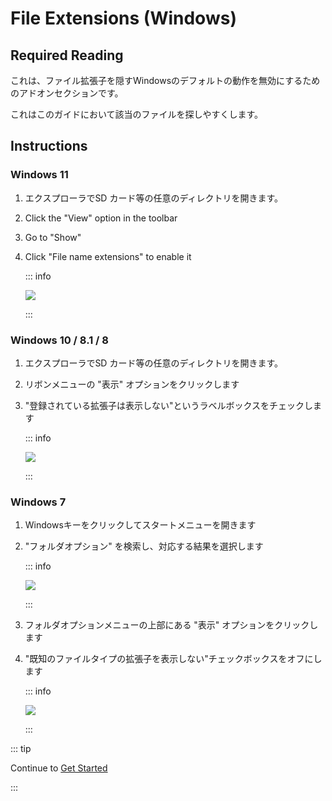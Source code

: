# File Extensions (Windows)

## Required Reading

これは、ファイル拡張子を隠すWindowsのデフォルトの動作を無効にするためのアドオンセクションです。

これはこのガイドにおいて該当のファイルを探しやすくします。

## Instructions

### Windows 11

1. エクスプローラでSD カード等の任意のディレクトリを開きます。
2. Click the "View" option in the toolbar
3. Go to "Show"
4. Click "File name extensions" to enable it

    ::: info

    ![](/images/screenshots/windows-11-file-extensions.png)

    :::

### Windows 10 / 8.1 / 8

1. エクスプローラでSD カード等の任意のディレクトリを開きます。
2. リボンメニューの "表示" オプションをクリックします
3. "登録されている拡張子は表示しない"というラベルボックスをチェックします

    ::: info

    ![](/images/screenshots/windows-10-file-extensions.png)

    :::

### Windows 7

1. Windowsキーをクリックしてスタートメニューを開きます

2. "フォルダオプション" を検索し、対応する結果を選択します

    ::: info

    ![](/images/screenshots/windows-7-folder-options-start-menu.png)

    :::

3. フォルダオプションメニューの上部にある "表示" オプションをクリックします

4. "既知のファイルタイプの拡張子を表示しない"チェックボックスをオフにします

    ::: info

    ![](/images/screenshots/windows-7-folder-options.png)

    :::

::: tip

Continue to [Get Started](get-started)

:::
